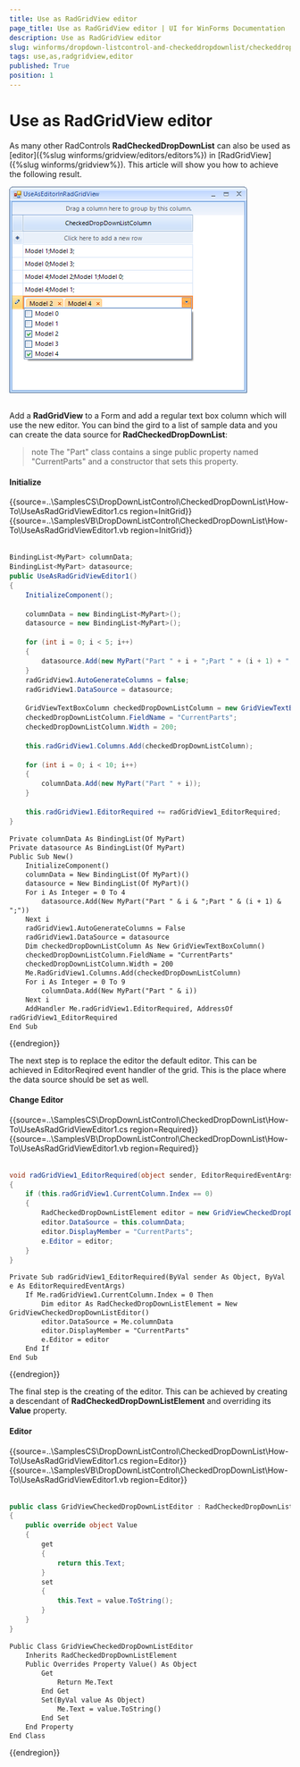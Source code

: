 ```yaml
---
title: Use as RadGridView editor
page_title: Use as RadGridView editor | UI for WinForms Documentation
description: Use as RadGridView editor
slug: winforms/dropdown-listcontrol-and-checkeddropdownlist/checkeddropdownlist/how-to/use-as-radgridview-editor
tags: use,as,radgridview,editor
published: True
position: 1
---
```


# Use as RadGridView editor
 
As many other RadControls __RadCheckedDropDownList__ can also be used as [editor]({%slug winforms/gridview/editors/editors%}) in [RadGridView]({%slug winforms/gridview%}). This article will show you how to achieve the following result.

![dropdown-and-listcontrol-checkeddropdownlist-how-to-use-as-radgridview-editor 001](images/dropdown-and-listcontrol-checkeddropdownlist-how-to-use-as-radgridview-editor001.png)

## 

Add a __RadGridView__ to a Form and add a regular text box column which will use the new editor. You can bind the gird to a list of sample data and you can create the data source for __RadCheckedDropDownList__:
        

>note The "Part" class contains a singe public property named "CurrentParts" and a constructor that sets this property.
>

#### Initialize 

{{source=..\SamplesCS\DropDownListControl\CheckedDropDownList\How-To\UseAsRadGridViewEditor1.cs region=InitGrid}} 
{{source=..\SamplesVB\DropDownListControl\CheckedDropDownList\How-To\UseAsRadGridViewEditor1.vb region=InitGrid}} 

````C#
        
BindingList<MyPart> columnData;
BindingList<MyPart> datasource;
public UseAsRadGridViewEditor1()
{
    InitializeComponent();
    
    columnData = new BindingList<MyPart>();
    datasource = new BindingList<MyPart>();
    
    for (int i = 0; i < 5; i++)
    {
        datasource.Add(new MyPart("Part " + i + ";Part " + (i + 1) + ";"));
    }
    radGridView1.AutoGenerateColumns = false;
    radGridView1.DataSource = datasource;
    
    GridViewTextBoxColumn checkedDropDownListColumn = new GridViewTextBoxColumn();
    checkedDropDownListColumn.FieldName = "CurrentParts";
    checkedDropDownListColumn.Width = 200;
    
    this.radGridView1.Columns.Add(checkedDropDownListColumn);
    
    for (int i = 0; i < 10; i++)
    {
        columnData.Add(new MyPart("Part " + i));
    }
    
    this.radGridView1.EditorRequired += radGridView1_EditorRequired;
}

````
````VB.NET
Private columnData As BindingList(Of MyPart)
Private datasource As BindingList(Of MyPart)
Public Sub New()
    InitializeComponent()
    columnData = New BindingList(Of MyPart)()
    datasource = New BindingList(Of MyPart)()
    For i As Integer = 0 To 4
        datasource.Add(New MyPart("Part " & i & ";Part " & (i + 1) & ";"))
    Next i
    radGridView1.AutoGenerateColumns = False
    radGridView1.DataSource = datasource
    Dim checkedDropDownListColumn As New GridViewTextBoxColumn()
    checkedDropDownListColumn.FieldName = "CurrentParts"
    checkedDropDownListColumn.Width = 200
    Me.RadGridView1.Columns.Add(checkedDropDownListColumn)
    For i As Integer = 0 To 9
        columnData.Add(New MyPart("Part " & i))
    Next i
    AddHandler Me.radGridView1.EditorRequired, AddressOf radGridView1_EditorRequired
End Sub

````

{{endregion}} 
 
The next step is to replace the editor the default editor. This can be achieved in EditorReqired event handler of the grid. This is the place where the data source should be set as well.  

#### Change Editor 

{{source=..\SamplesCS\DropDownListControl\CheckedDropDownList\How-To\UseAsRadGridViewEditor1.cs region=Required}} 
{{source=..\SamplesVB\DropDownListControl\CheckedDropDownList\How-To\UseAsRadGridViewEditor1.vb region=Required}} 

````C#
    
void radGridView1_EditorRequired(object sender, EditorRequiredEventArgs e)
{
    if (this.radGridView1.CurrentColumn.Index == 0)
    {
        RadCheckedDropDownListElement editor = new GridViewCheckedDropDownListEditor();
        editor.DataSource = this.columnData;
        editor.DisplayMember = "CurrentParts";
        e.Editor = editor;
    }
}

````
````VB.NET
Private Sub radGridView1_EditorRequired(ByVal sender As Object, ByVal e As EditorRequiredEventArgs)
    If Me.radGridView1.CurrentColumn.Index = 0 Then
        Dim editor As RadCheckedDropDownListElement = New GridViewCheckedDropDownListEditor()
        editor.DataSource = Me.columnData
        editor.DisplayMember = "CurrentParts"
        e.Editor = editor
    End If
End Sub

````

{{endregion}} 
 
The final step is the creating of the editor. This can be achieved by creating a descendant of __RadCheckedDropDownListElement__ and overriding its __Value__ property.

#### Editor 

{{source=..\SamplesCS\DropDownListControl\CheckedDropDownList\How-To\UseAsRadGridViewEditor1.cs region=Editor}} 
{{source=..\SamplesVB\DropDownListControl\CheckedDropDownList\How-To\UseAsRadGridViewEditor1.vb region=Editor}} 

````C#
        
public class GridViewCheckedDropDownListEditor : RadCheckedDropDownListElement
{
    public override object Value
    {
        get
        {
            return this.Text;
        }
        set
        {
            this.Text = value.ToString();
        }
    }
}

````
````VB.NET
Public Class GridViewCheckedDropDownListEditor
    Inherits RadCheckedDropDownListElement
    Public Overrides Property Value() As Object
        Get
            Return Me.Text
        End Get
        Set(ByVal value As Object)
            Me.Text = value.ToString()
        End Set
    End Property
End Class

````

{{endregion}} 



